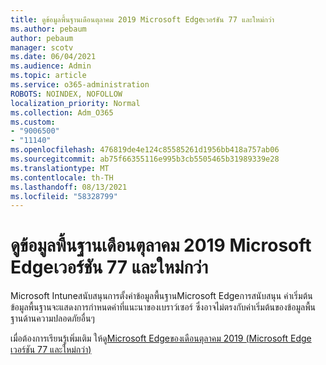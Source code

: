 ```yaml
---
title: ดูข้อมูลพื้นฐานเดือนตุลาคม 2019 Microsoft Edgeเวอร์ชัน 77 และใหม่กว่า
ms.author: pebaum
author: pebaum
manager: scotv
ms.date: 06/04/2021
ms.audience: Admin
ms.topic: article
ms.service: o365-administration
ROBOTS: NOINDEX, NOFOLLOW
localization_priority: Normal
ms.collection: Adm_O365
ms.custom:
- "9006500"
- "11140"
ms.openlocfilehash: 476819de4e124c85585261d1956bb418a757ab06
ms.sourcegitcommit: ab75f66355116e995b3cb5505465b31989339e28
ms.translationtype: MT
ms.contentlocale: th-TH
ms.lasthandoff: 08/13/2021
ms.locfileid: "58328799"
---
```

# <a name="view-the-october-2019-baseline-for-microsoft-edge-versions-77-and-later"></a>ดูข้อมูลพื้นฐานเดือนตุลาคม 2019 Microsoft Edgeเวอร์ชัน 77 และใหม่กว่า

Microsoft Intuneสนับสนุนการตั้งค่าข้อมูลพื้นฐานMicrosoft Edgeการสนับสนุน ค่าเริ่มต้นข้อมูลพื้นฐานจะแสดงการกําหนดค่าที่แนะนาของเบราว์เซอร์ ซึ่งอาจไม่ตรงกับค่าเริ่มต้นของข้อมูลพื้นฐานด้านความปลอดภัยอื่นๆ

เมื่อต้องการเรียนรู้เพิ่มเติม ให้ดู[Microsoft Edgeของเดือนตุลาคม 2019 (Microsoft Edge เวอร์ชัน 77 และใหม่กว่า)](https://docs.microsoft.com/mem/intune/protect/security-baseline-settings-edge?pivots=edge-october-2019)